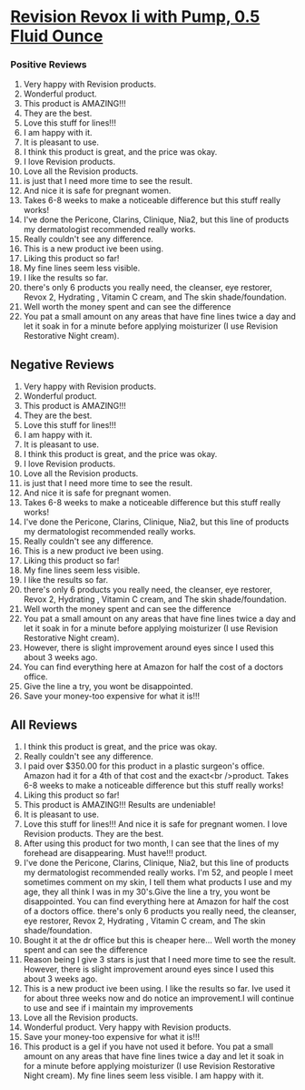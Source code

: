 # [Revision Revox Ii with Pump, 0.5 Fluid Ounce](https://products.checkmycream.com/products/Revision-Revox-Ii-with-Pump-0.5-Fluid-Ounce.html)

### Positive Reviews

<ol>
      <li>Very happy with Revision products.</li>
      <li>Wonderful product.</li>
      <li>This product is AMAZING!!!  </li>
      <li>They are the best.</li>
      <li>Love this stuff for lines!!!  </li>
      <li>I am happy with it.</li>
      <li>It is pleasant to use.</li>
      <li>I think this product is great, and the price was okay.</li>
      <li>I love Revision products.  </li>
      <li>Love all the Revision products.</li>
      <li>is just that I need more time to see the result.</li>
      <li>And nice it is safe for pregnant women.  </li>
      <li>Takes 6-8 weeks to make a noticeable difference but this stuff really works!</li>
      <li>I&#x27;ve done the Pericone, Clarins, Clinique, Nia2, but this line of products my dermatologist recommended really works.</li>
      <li>Really couldn&#x27;t see any difference.</li>
      <li>This is a new product ive been using.</li>
      <li>Liking this product so far!</li>
      <li>My fine lines seem less visible.  </li>
      <li>I like the results so far.</li>
      <li>there&#x27;s only 6 products you really need, the cleanser, eye restorer, Revox 2, Hydrating , Vitamin C cream, and The skin shade/foundation.</li>
      <li>Well worth the money spent and can see the difference</li>
      <li>You pat a small amount on any areas that have fine lines twice a day and let it soak in for a minute before applying moisturizer (I use Revision Restorative Night cream).  </li>
</ol>


<h2>Negative Reviews</h2>
<ol>
<li> Very happy with Revision products.</li>
<li> Wonderful product.</li>
<li> This product is AMAZING!!!  </li>
<li> They are the best.</li>
<li> Love this stuff for lines!!!  </li>
<li> I am happy with it.</li>
<li> It is pleasant to use.</li>
<li> I think this product is great, and the price was okay.</li>
<li> I love Revision products.  </li>
<li> Love all the Revision products.</li>
<li> is just that I need more time to see the result.</li>
<li> And nice it is safe for pregnant women.  </li>
<li> Takes 6-8 weeks to make a noticeable difference but this stuff really works!</li>
<li> I&#x27;ve done the Pericone, Clarins, Clinique, Nia2, but this line of products my dermatologist recommended really works.</li>
<li> Really couldn&#x27;t see any difference.</li>
<li> This is a new product ive been using.</li>
<li> Liking this product so far!</li>
<li> My fine lines seem less visible.  </li>
<li> I like the results so far.</li>
<li> there&#x27;s only 6 products you really need, the cleanser, eye restorer, Revox 2, Hydrating , Vitamin C cream, and The skin shade/foundation.</li>
<li> Well worth the money spent and can see the difference</li>
<li> You pat a small amount on any areas that have fine lines twice a day and let it soak in for a minute before applying moisturizer (I use Revision Restorative Night cream).  </li>
<li> However, there is slight improvement around eyes since I used this about 3 weeks ago.</li>
<li> You can find everything here at Amazon for half the cost of a doctors office.</li>
<li> Give the line a try, you wont be disappointed.</li>
<li> Save your money-too expensive for what it is!!!</li>
</ol>

<h2>All Reviews</h2>

<ol>
    <li> I think this product is great, and the price was okay.</li>
    <li> Really couldn&#x27;t see any difference.</li>
    <li> I paid over $350.00 for this product in a plastic surgeon&#x27;s office.  Amazon had it for a 4th of that cost and the exact&lt;br /&gt;product.  Takes 6-8 weeks to make a noticeable difference but this stuff really works!</li>
    <li> Liking this product so far!</li>
    <li> This product is AMAZING!!!  Results are undeniable!</li>
    <li> It is pleasant to use.</li>
    <li> Love this stuff for lines!!!  And nice it is safe for pregnant women.  I love Revision products.  They are the best.</li>
    <li> After using this product for two month, I can see that the lines of my forehead are disappearing. Must have!!! product.</li>
    <li> I&#x27;ve done the Pericone, Clarins, Clinique, Nia2, but this line of products my dermatologist recommended really works. I&#x27;m 52, and people I meet sometimes comment on my skin, I tell them what products I use and my age, they all think I was in my 30&#x27;s.Give the line a try, you wont be disappointed. You can find everything here at Amazon for half the cost of a doctors office. there&#x27;s only 6 products you really need, the cleanser, eye restorer, Revox 2, Hydrating , Vitamin C cream, and The skin shade/foundation.</li>
    <li> Bought it at the dr office but this is cheaper here... Well worth the money spent and can see the difference</li>
    <li> Reason being I give 3 stars is just that I need more time to see the result. However, there is slight improvement around eyes since I used this about 3 weeks ago.</li>
    <li> This is a new product ive been using. I like the results so far. Ive used it for about three weeks now and do notice an improvement.I will continue to use and see if i maintain my improvements</li>
    <li> Love all the Revision products.</li>
    <li> Wonderful product. Very happy with Revision products.</li>
    <li> Save your money-too expensive for what it is!!!</li>
    <li> This product is a gel if you have not used it before.  You pat a small amount on any areas that have fine lines twice a day and let it soak in for a minute before applying moisturizer (I use Revision Restorative Night cream).  My fine lines seem less visible.  I am happy with it.</li>
</ol>




